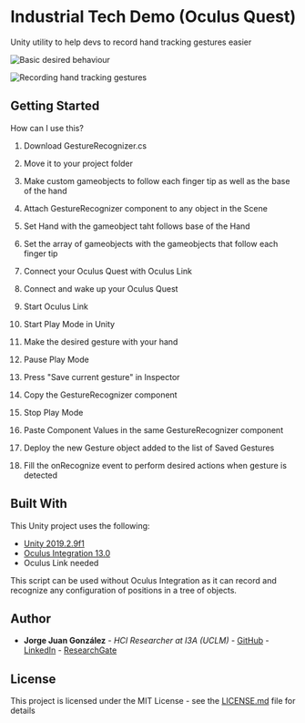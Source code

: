 # Industrial Tech Demo (Oculus Quest)

Unity utility to help devs to record hand tracking gestures easier

![Basic desired behaviour](https://gfycat.com/finedependentgossamerwingedbutterfly)

![Recording hand tracking gestures](https://gfycat.com/forsakenslimyguineapig)

## Getting Started

How can I use this?

1. Download GestureRecognizer.cs
2. Move it to your project folder
3. Make custom gameobjects to follow each finger tip as well as the base of the hand
4. Attach GestureRecognizer component to any object in the Scene
5. Set Hand with the gameobject taht follows base of the Hand
6. Set the array of gameobjects with the gameobjects that follow each finger tip
7. Connect your Oculus Quest with Oculus Link

8. Connect and wake up your Oculus Quest
9. Start Oculus Link

10. Start Play Mode in Unity
11. Make the desired gesture with your hand
12. Pause Play Mode
13. Press "Save current gesture" in Inspector
14. Copy the GestureRecognizer component
15. Stop Play Mode
16. Paste Component Values in the same GestureRecognizer component

17. Deploy the new Gesture object added to the list of Saved Gestures
18. Fill the onRecognize event to perform desired actions when gesture is detected

## Built With

This Unity project uses the following:

* [Unity 2019.2.9f1](https://unity3d.com/es/get-unity/download/archive)
* [Oculus Integration 13.0](https://assetstore.unity.com/packages/tools/integration/oculus-integration-82022)
* Oculus Link needed

This script can be used without Oculus Integration as it can record and recognize any configuration of positions in a tree of objects.

## Author

* **Jorge Juan González** - *HCI Researcher at I3A (UCLM)* - [GitHub](https://github.com/jormaje) - [LinkedIn](https://www.linkedin.com/in/jorgejgnz/) - [ResearchGate](https://www.researchgate.net/profile/Jorge_Juan_Gonzalez)

## License

This project is licensed under the MIT License - see the [LICENSE.md](LICENSE.md) file for details
